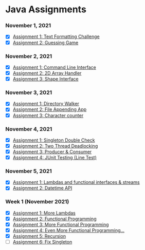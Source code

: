 # Java Assignments

### November 1, 2021
- [x] <a href="https://github.com/SmoothVPR/Java-Assignments/tree/main/nov1/assignment_1">Assignment 1: Text Formatting Challenge</a>
- [x] <a href="https://github.com/SmoothVPR/Java-Assignments/tree/main/nov1/assignment_2">Assignment 2: Guessing Game</a>

### November 2, 2021
- [x] <a href="https://github.com/SmoothVPR/Java-Assignments/tree/main/nov2/assignment_1">Assignment 1: Command Line Interface</a>
- [x] <a href="https://github.com/SmoothVPR/Java-Assignments/tree/main/nov2/assignment_2">Assignment 2: 2D Array Handler</a>
- [x] <a href="https://github.com/SmoothVPR/Java-Assignments/tree/main/nov2/assignment_3">Assignment 3: Shape Interface</a>

### November 3, 2021
- [x] <a href="https://github.com/SmoothVPR/Java-Assignments/tree/main/nov3/assignment_1">Assignment 1: Directory Walker</a>
- [x] <a href="https://github.com/SmoothVPR/Java-Assignments/tree/main/nov3/assignment_2">Assignment 2: File Appending App</a>
- [x] <a href="https://github.com/SmoothVPR/Java-Assignments/tree/main/nov3/assignment_3">Assignment 3: Character counter</a>

### November 4, 2021
- [x] <a href="https://github.com/SmoothVPR/Java-Assignments/tree/main/nov4/assignment_1">Assignment 1: Singleton Double Check</a>
- [x] <a href="https://github.com/SmoothVPR/Java-Assignments/tree/main/nov4/assignment_2">Assignment 2: Two Thread Deadlocking</a>
- [x] <a href="https://github.com/SmoothVPR/Java-Assignments/tree/main/nov4/assignment_3">Assignment 3: Producer & Consumer</a>
- [x] <a href="https://github.com/SmoothVPR/Java-Assignments/tree/main/nov4/assignment_4">Assignment 4: JUnit Testing (Line Test)</a>

### November 5, 2021
- [x] <a href="https://github.com/SmoothVPR/Java-Assignments/tree/main/nov5/assignment_1">Assignment 1: Lambdas and functional interfaces & streams</a>
- [x] <a href="https://github.com/SmoothVPR/Java-Assignments/tree/main/nov5/assignment_2">Assignment 2: Datetime API</a>

### Week 1 (November 2021)
- [x] <a href="https://github.com/SmoothVPR/Java-Assignments/tree/main/week1/assignment_1">Assignment 1: More Lambdas</a>
- [x] <a href="https://github.com/SmoothVPR/Java-Assignments/tree/main/week1/assignment_2">Assignment 2: Functional Programming</a>
- [x] <a href="https://github.com/SmoothVPR/Java-Assignments/tree/main/week1/assignment_3">Assignment 3: More Functional Programming</a>
- [x] <a href="https://github.com/SmoothVPR/Java-Assignments/tree/main/week1/assignment_4">Assignment 4: Even More Functional Programming...</a>
- [x] <a href="https://github.com/SmoothVPR/Java-Assignments/tree/main/week1/assignment_5">Assignment 5: Recursion</a>
- [ ] <a href="https://github.com/SmoothVPR/Java-Assignments/tree/main/week1/assignment_6">Assignment 6: Fix Singleton</a>
